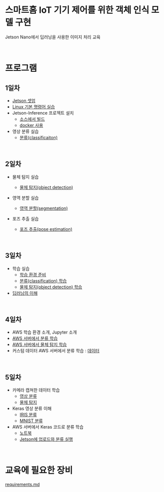 # 스마트홈 IoT 기기 제어를 위한 객체 인식 모델 구현

Jetson Nano에서 딥러닝을 사용한 이미지 처리 교육

<br>

# 프로그램

## 1일차

- [Jetson 셋업](jetson_setup.pdf)
- [Linux 기본 명령어 실습](linux_commands.md)
- Jetson-Inference 프로젝트 설치
    - [소스에서 빌드](jetson_inference/setup_from_source.md)
    - [docker 사용](jetson_inference/setup_by_docker.md)
- 영상 분류 실습
    - [분류(classificaiton)](jetson_inference/execute_classification.md)

<br>

## 2일차
- 물체 탐지 실습
    - [물체 탐지(object detection)](jetson_inference/execute_object_detection.md)

- 영역 분할 실습
    - [영역 분할(segmentation)](jetson_inference/execute_segmentation.md)

- 포즈 추출 실습
    - [포즈 추출(pose estimation)](jetson_inference/execute_pose_estimation.md)

<br>

## 3일차
- 학습 실습
    - [학습 환경 준비](jetson_inference/prepare_training.md)
    - [분류(classification) 학습](jetson_inference/train_classification.md)
    - [물체 탐지(object detection) 학습](jetson_inference/train_object_detection.md)
- [딥러닝의 이해](deep_learning_intro.pptx)

<br>

## 4일차
- AWS 학습 환경 소개, Jupyter 소개
- [AWS 서버에서 분류 학습](jetson_inference/train_classification_on_server.md)
- [AWS 서버에서 물체 탐지 학습](jetson_inference/train_object_detection_on_server.md)
- 커스텀 데이터 AWS 서버에서 분류 학습 : [데이터](data/flowers.zip)

<br>

## 5일차
- 카메라 캡쳐한 데이터 학습
    - [영상 분류](jetson_inference/train_classification_with_custom_data.md)
    - [물체 탐지](jetson_inference/train_object_detection_with_custom_data.md)
- Keras 영상 분류 이해
    - [IRIS 분류](keras/dnn_iris_classification.ipynb)
    - [MNIST 분류](keras/dnn_mnist.ipynb)
- AWS 서버에서 Keras 코드로 분류 학습
    - [노트북](jetson_inference/train_classification_on_server_on_keras.ipynb)
    - [Jetson에 업로드와 분류 실행](jetson_inference/execute_classification_by_uploaded_model.md)

<br>

# 교육에 필요한 장비
[requirements.md](requirements.md)